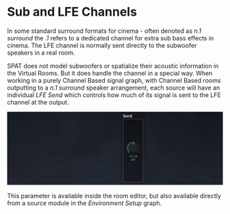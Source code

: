 # Sub and LFE Channels

In some standard surround formats for cinema - often denoted as _n.1 surround_ the _.1_ refers to a dedicated channel for extra sub bass effects in cinema. The LFE
channel is normally sent directly to the subwoofer speakers in a real room.

SPAT does not model subwoofers or spatialize their acoustic information in the Virtual Rooms. But it does handle the channel in a special way.
When working in a purely Channel Based signal graph, with Channel Based
rooms outputting to a _n.1 surround_ speaker arrangement, each source will have
an individual _LFE Send_ which controls how much of its signal is sent to the LFE
channel at the output.

![](include/SpatRevolution_UserGuide_-180.jpg)

This parameter is available inside the room editor, but also available directly from
a source module in the _Environment Setup_ graph.

